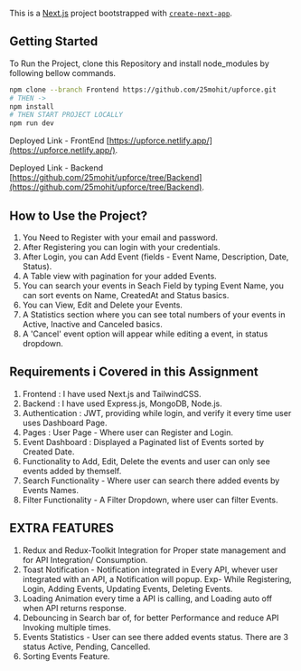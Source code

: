 This is a [Next.js](https://nextjs.org/) project bootstrapped with [`create-next-app`](https://github.com/vercel/next.js/tree/canary/packages/create-next-app).

## Getting Started

To Run the Project, clone this Repository and install node_modules by following bellow commands.
```bash
npm clone --branch Frontend https://github.com/25mohit/upforce.git
# THEN ->
npm install
# THEN START PROJECT LOCALLY
npm run dev
```

Deployed Link - FrontEnd [https://upforce.netlify.app/](https://upforce.netlify.app/).

Deployed Link - Backend [https://github.com/25mohit/upforce/tree/Backend](https://github.com/25mohit/upforce/tree/Backend).

## How to Use the Project?

1. You Need to Register with your email and password.
2. After Registering you can login with your credentials.
3. After Login, you can Add Event (fields - Event Name, Description, Date, Status).
4. A Table view with pagination for your added Events.
5. You can search your events in Seach Field by typing Event Name, you can sort events on Name, CreatedAt and Status basics.
6. You can View, Edit and Delete your Events.
7. A Statistics section where you can see total numbers of your events in Active, Inactive and Canceled basics.
8. A 'Cancel' event option will appear while editing a event, in status dropdown. 

## Requirements i Covered in this Assignment

1. Frontend : I have used Next.js and TailwindCSS.
2. Backend : I have used Express.js, MongoDB, Node.js.
3. Authentication : JWT, providing while login, and verify it every time user uses Dashboard Page.
4. Pages : User Page - Where user can Register and Login.
5. Event Dashboard : Displayed a Paginated list of Events sorted by Created Date.
6. Functionality to Add, Edit, Delete the events and user can only see events added by themself.
7. Search Functionality - Where user can search there added events by Events Names.
8. Filter Functionality - A Filter Dropdown, where user can filter Events.

## EXTRA FEATURES

1. Redux and Redux-Toolkit Integration for Proper state management and for API Integration/ Consumption.
2. Toast Notification - Notification integrated in Every API, whever user integrated with an API, a Notification will popup. Exp- While Registering, Login, Adding Events, Updating Events, Deleting Events.
3. Loading Animation every time a API is calling, and Loading auto off when API returns response.
4. Debouncing in Search bar of, for better Performance and reduce API Invoking multiple times.
5. Events Statistics - User can see there added events status. There are 3 status Active, Pending, Cancelled.
6. Sorting Events Feature.
